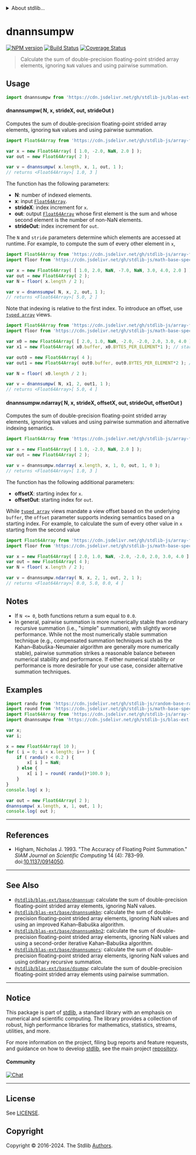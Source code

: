 <!--

@license Apache-2.0

Copyright (c) 2020 The Stdlib Authors.

Licensed under the Apache License, Version 2.0 (the "License");
you may not use this file except in compliance with the License.
You may obtain a copy of the License at

   http://www.apache.org/licenses/LICENSE-2.0

Unless required by applicable law or agreed to in writing, software
distributed under the License is distributed on an "AS IS" BASIS,
WITHOUT WARRANTIES OR CONDITIONS OF ANY KIND, either express or implied.
See the License for the specific language governing permissions and
limitations under the License.

-->


<details>
  <summary>
    About stdlib...
  </summary>
  <p>We believe in a future in which the web is a preferred environment for numerical computation. To help realize this future, we've built stdlib. stdlib is a standard library, with an emphasis on numerical and scientific computation, written in JavaScript (and C) for execution in browsers and in Node.js.</p>
  <p>The library is fully decomposable, being architected in such a way that you can swap out and mix and match APIs and functionality to cater to your exact preferences and use cases.</p>
  <p>When you use stdlib, you can be absolutely certain that you are using the most thorough, rigorous, well-written, studied, documented, tested, measured, and high-quality code out there.</p>
  <p>To join us in bringing numerical computing to the web, get started by checking us out on <a href="https://github.com/stdlib-js/stdlib">GitHub</a>, and please consider <a href="https://opencollective.com/stdlib">financially supporting stdlib</a>. We greatly appreciate your continued support!</p>
</details>

# dnannsumpw

[![NPM version][npm-image]][npm-url] [![Build Status][test-image]][test-url] [![Coverage Status][coverage-image]][coverage-url] <!-- [![dependencies][dependencies-image]][dependencies-url] -->

> Calculate the sum of double-precision floating-point strided array elements, ignoring `NaN` values and using pairwise summation.

<section class="intro">

</section>

<!-- /.intro -->



<section class="usage">

## Usage

```javascript
import dnannsumpw from 'https://cdn.jsdelivr.net/gh/stdlib-js/blas-ext-base-dnannsumpw@v0.2.0-deno/mod.js';
```

#### dnannsumpw( N, x, strideX, out, strideOut )

Computes the sum of double-precision floating-point strided array elements, ignoring `NaN` values and using pairwise summation.

```javascript
import Float64Array from 'https://cdn.jsdelivr.net/gh/stdlib-js/array-float64@deno/mod.js';

var x = new Float64Array( [ 1.0, -2.0, NaN, 2.0 ] );
var out = new Float64Array( 2 );

var v = dnannsumpw( x.length, x, 1, out, 1 );
// returns <Float64Array>[ 1.0, 3 ]
```

The function has the following parameters:

-   **N**: number of indexed elements.
-   **x**: input [`Float64Array`][@stdlib/array/float64].
-   **strideX**: index increment for `x`.
-   **out**: output [`Float64Array`][@stdlib/array/float64] whose first element is the sum and whose second element is the number of non-NaN elements.
-   **strideOut**: index increment for `out`.

The `N` and `stride` parameters determine which elements are accessed at runtime. For example, to compute the sum of every other element in `x`,

```javascript
import Float64Array from 'https://cdn.jsdelivr.net/gh/stdlib-js/array-float64@deno/mod.js';
import floor from 'https://cdn.jsdelivr.net/gh/stdlib-js/math-base-special-floor@deno/mod.js';

var x = new Float64Array( [ 1.0, 2.0, NaN, -7.0, NaN, 3.0, 4.0, 2.0 ] );
var out = new Float64Array( 2 );
var N = floor( x.length / 2 );

var v = dnannsumpw( N, x, 2, out, 1 );
// returns <Float64Array>[ 5.0, 2 ]
```

Note that indexing is relative to the first index. To introduce an offset, use [`typed array`][mdn-typed-array] views.

<!-- eslint-disable stdlib/capitalized-comments -->

```javascript
import Float64Array from 'https://cdn.jsdelivr.net/gh/stdlib-js/array-float64@deno/mod.js';
import floor from 'https://cdn.jsdelivr.net/gh/stdlib-js/math-base-special-floor@deno/mod.js';

var x0 = new Float64Array( [ 2.0, 1.0, NaN, -2.0, -2.0, 2.0, 3.0, 4.0 ] );
var x1 = new Float64Array( x0.buffer, x0.BYTES_PER_ELEMENT*1 ); // start at 2nd element

var out0 = new Float64Array( 4 );
var out1 = new Float64Array( out0.buffer, out0.BYTES_PER_ELEMENT*2 ); // start at 3rd element

var N = floor( x0.length / 2 );

var v = dnannsumpw( N, x1, 2, out1, 1 );
// returns <Float64Array>[ 5.0, 4 ]
```

#### dnannsumpw.ndarray( N, x, strideX, offsetX, out, strideOut, offsetOut )

Computes the sum of double-precision floating-point strided array elements, ignoring `NaN` values and using pairwise summation and alternative indexing semantics.

```javascript
import Float64Array from 'https://cdn.jsdelivr.net/gh/stdlib-js/array-float64@deno/mod.js';

var x = new Float64Array( [ 1.0, -2.0, NaN, 2.0 ] );
var out = new Float64Array( 2 );

var v = dnannsumpw.ndarray( x.length, x, 1, 0, out, 1, 0 );
// returns <Float64Array>[ 1.0, 3 ]
```

The function has the following additional parameters:

-   **offsetX**: starting index for `x`.
-   **offsetOut**: starting index for `out`.

While [`typed array`][mdn-typed-array] views mandate a view offset based on the underlying `buffer`, the `offset` parameter supports indexing semantics based on a starting index. For example, to calculate the sum of every other value in `x` starting from the second value

```javascript
import Float64Array from 'https://cdn.jsdelivr.net/gh/stdlib-js/array-float64@deno/mod.js';
import floor from 'https://cdn.jsdelivr.net/gh/stdlib-js/math-base-special-floor@deno/mod.js';

var x = new Float64Array( [ 2.0, 1.0, NaN, -2.0, -2.0, 2.0, 3.0, 4.0 ] );
var out = new Float64Array( 4 );
var N = floor( x.length / 2 );

var v = dnannsumpw.ndarray( N, x, 2, 1, out, 2, 1 );
// returns <Float64Array>[ 0.0, 5.0, 0.0, 4 ]
```

</section>

<!-- /.usage -->

<section class="notes">

## Notes

-   If `N <= 0`, both functions return a sum equal to `0.0`.
-   In general, pairwise summation is more numerically stable than ordinary recursive summation (i.e., "simple" summation), with slightly worse performance. While not the most numerically stable summation technique (e.g., compensated summation techniques such as the Kahan–Babuška-Neumaier algorithm are generally more numerically stable), pairwise summation strikes a reasonable balance between numerical stability and performance. If either numerical stability or performance is more desirable for your use case, consider alternative summation techniques.

</section>

<!-- /.notes -->

<section class="examples">

## Examples

<!-- eslint no-undef: "error" -->

```javascript
import randu from 'https://cdn.jsdelivr.net/gh/stdlib-js/random-base-randu@deno/mod.js';
import round from 'https://cdn.jsdelivr.net/gh/stdlib-js/math-base-special-round@deno/mod.js';
import Float64Array from 'https://cdn.jsdelivr.net/gh/stdlib-js/array-float64@deno/mod.js';
import dnannsumpw from 'https://cdn.jsdelivr.net/gh/stdlib-js/blas-ext-base-dnannsumpw@v0.2.0-deno/mod.js';

var x;
var i;

x = new Float64Array( 10 );
for ( i = 0; i < x.length; i++ ) {
    if ( randu() < 0.2 ) {
        x[ i ] = NaN;
    } else {
        x[ i ] = round( randu()*100.0 );
    }
}
console.log( x );

var out = new Float64Array( 2 );
dnannsumpw( x.length, x, 1, out, 1 );
console.log( out );
```

</section>

<!-- /.examples -->

* * *

<section class="references">

## References

-   Higham, Nicholas J. 1993. "The Accuracy of Floating Point Summation." _SIAM Journal on Scientific Computing_ 14 (4): 783–99. doi:[10.1137/0914050][@higham:1993a].

</section>

<!-- /.references -->

<!-- Section for related `stdlib` packages. Do not manually edit this section, as it is automatically populated. -->

<section class="related">

* * *

## See Also

-   <span class="package-name">[`@stdlib/blas-ext/base/dnannsum`][@stdlib/blas/ext/base/dnannsum]</span><span class="delimiter">: </span><span class="description">calculate the sum of double-precision floating-point strided array elements, ignoring NaN values.</span>
-   <span class="package-name">[`@stdlib/blas-ext/base/dnannsumkbn`][@stdlib/blas/ext/base/dnannsumkbn]</span><span class="delimiter">: </span><span class="description">calculate the sum of double-precision floating-point strided array elements, ignoring NaN values and using an improved Kahan–Babuška algorithm.</span>
-   <span class="package-name">[`@stdlib/blas-ext/base/dnannsumkbn2`][@stdlib/blas/ext/base/dnannsumkbn2]</span><span class="delimiter">: </span><span class="description">calculate the sum of double-precision floating-point strided array elements, ignoring NaN values and using a second-order iterative Kahan–Babuška algorithm.</span>
-   <span class="package-name">[`@stdlib/blas-ext/base/dnannsumors`][@stdlib/blas/ext/base/dnannsumors]</span><span class="delimiter">: </span><span class="description">calculate the sum of double-precision floating-point strided array elements, ignoring NaN values and using ordinary recursive summation.</span>
-   <span class="package-name">[`@stdlib/blas-ext/base/dsumpw`][@stdlib/blas/ext/base/dsumpw]</span><span class="delimiter">: </span><span class="description">calculate the sum of double-precision floating-point strided array elements using pairwise summation.</span>

</section>

<!-- /.related -->

<!-- Section for all links. Make sure to keep an empty line after the `section` element and another before the `/section` close. -->


<section class="main-repo" >

* * *

## Notice

This package is part of [stdlib][stdlib], a standard library with an emphasis on numerical and scientific computing. The library provides a collection of robust, high performance libraries for mathematics, statistics, streams, utilities, and more.

For more information on the project, filing bug reports and feature requests, and guidance on how to develop [stdlib][stdlib], see the main project [repository][stdlib].

#### Community

[![Chat][chat-image]][chat-url]

---

## License

See [LICENSE][stdlib-license].


## Copyright

Copyright &copy; 2016-2024. The Stdlib [Authors][stdlib-authors].

</section>

<!-- /.stdlib -->

<!-- Section for all links. Make sure to keep an empty line after the `section` element and another before the `/section` close. -->

<section class="links">

[npm-image]: http://img.shields.io/npm/v/@stdlib/blas-ext-base-dnannsumpw.svg
[npm-url]: https://npmjs.org/package/@stdlib/blas-ext-base-dnannsumpw

[test-image]: https://github.com/stdlib-js/blas-ext-base-dnannsumpw/actions/workflows/test.yml/badge.svg?branch=v0.2.0
[test-url]: https://github.com/stdlib-js/blas-ext-base-dnannsumpw/actions/workflows/test.yml?query=branch:v0.2.0

[coverage-image]: https://img.shields.io/codecov/c/github/stdlib-js/blas-ext-base-dnannsumpw/main.svg
[coverage-url]: https://codecov.io/github/stdlib-js/blas-ext-base-dnannsumpw?branch=main

<!--

[dependencies-image]: https://img.shields.io/david/stdlib-js/blas-ext-base-dnannsumpw.svg
[dependencies-url]: https://david-dm.org/stdlib-js/blas-ext-base-dnannsumpw/main

-->

[chat-image]: https://img.shields.io/gitter/room/stdlib-js/stdlib.svg
[chat-url]: https://app.gitter.im/#/room/#stdlib-js_stdlib:gitter.im

[stdlib]: https://github.com/stdlib-js/stdlib

[stdlib-authors]: https://github.com/stdlib-js/stdlib/graphs/contributors

[umd]: https://github.com/umdjs/umd
[es-module]: https://developer.mozilla.org/en-US/docs/Web/JavaScript/Guide/Modules

[deno-url]: https://github.com/stdlib-js/blas-ext-base-dnannsumpw/tree/deno
[deno-readme]: https://github.com/stdlib-js/blas-ext-base-dnannsumpw/blob/deno/README.md
[umd-url]: https://github.com/stdlib-js/blas-ext-base-dnannsumpw/tree/umd
[umd-readme]: https://github.com/stdlib-js/blas-ext-base-dnannsumpw/blob/umd/README.md
[esm-url]: https://github.com/stdlib-js/blas-ext-base-dnannsumpw/tree/esm
[esm-readme]: https://github.com/stdlib-js/blas-ext-base-dnannsumpw/blob/esm/README.md
[branches-url]: https://github.com/stdlib-js/blas-ext-base-dnannsumpw/blob/main/branches.md

[stdlib-license]: https://raw.githubusercontent.com/stdlib-js/blas-ext-base-dnannsumpw/main/LICENSE

[@stdlib/array/float64]: https://github.com/stdlib-js/array-float64/tree/deno

[mdn-typed-array]: https://developer.mozilla.org/en-US/docs/Web/JavaScript/Reference/Global_Objects/TypedArray

[@higham:1993a]: https://doi.org/10.1137/0914050

<!-- <related-links> -->

[@stdlib/blas/ext/base/dnannsum]: https://github.com/stdlib-js/blas-ext-base-dnannsum/tree/deno

[@stdlib/blas/ext/base/dnannsumkbn]: https://github.com/stdlib-js/blas-ext-base-dnannsumkbn/tree/deno

[@stdlib/blas/ext/base/dnannsumkbn2]: https://github.com/stdlib-js/blas-ext-base-dnannsumkbn2/tree/deno

[@stdlib/blas/ext/base/dnannsumors]: https://github.com/stdlib-js/blas-ext-base-dnannsumors/tree/deno

[@stdlib/blas/ext/base/dsumpw]: https://github.com/stdlib-js/blas-ext-base-dsumpw/tree/deno

<!-- </related-links> -->

</section>

<!-- /.links -->
